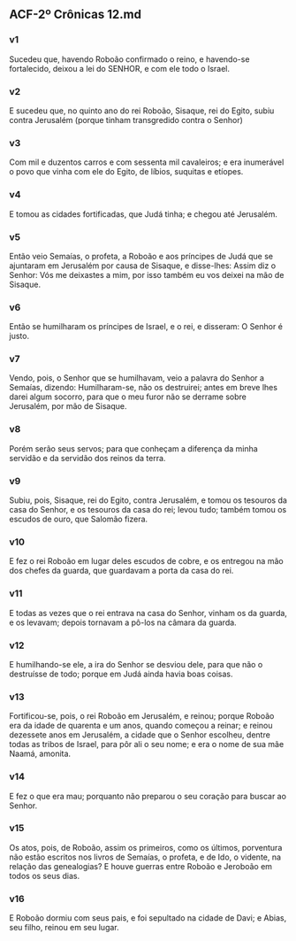 ## ACF-2º Crônicas 12.md
### v1
 Sucedeu que, havendo Roboão confirmado o reino, e havendo-se fortalecido, deixou a lei do SENHOR, e com ele todo o Israel.
### v2
 E sucedeu que, no quinto ano do rei Roboão, Sisaque, rei do Egito, subiu contra Jerusalém (porque tinham transgredido contra o Senhor)
### v3
 Com mil e duzentos carros e com sessenta mil cavaleiros; e era inumerável o povo que vinha com ele do Egito, de líbios, suquitas e etíopes.
### v4
 E tomou as cidades fortificadas, que Judá tinha; e chegou até Jerusalém.
### v5
 Então veio Semaías, o profeta, a Roboão e aos príncipes de Judá que se ajuntaram em Jerusalém por causa de Sisaque, e disse-lhes: Assim diz o Senhor: Vós me deixastes a mim, por isso também eu vos deixei na mão de Sisaque.
### v6
 Então se humilharam os príncipes de Israel, e o rei, e disseram: O Senhor é justo.
### v7
 Vendo, pois, o Senhor que se humilhavam, veio a palavra do Senhor a Semaías, dizendo: Humilharam-se, não os destruirei; antes em breve lhes darei algum socorro, para que o meu furor não se derrame sobre Jerusalém, por mão de Sisaque.
### v8
 Porém serão seus servos; para que conheçam a diferença da minha servidão e da servidão dos reinos da terra.
### v9
 Subiu, pois, Sisaque, rei do Egito, contra Jerusalém, e tomou os tesouros da casa do Senhor, e os tesouros da casa do rei; levou tudo; também tomou os escudos de ouro, que Salomão fizera.
### v10
 E fez o rei Roboão em lugar deles escudos de cobre, e os entregou na mão dos chefes da guarda, que guardavam a porta da casa do rei.
### v11
 E todas as vezes que o rei entrava na casa do Senhor, vinham os da guarda, e os levavam; depois tornavam a pô-los na câmara da guarda.
### v12
 E humilhando-se ele, a ira do Senhor se desviou dele, para que não o destruísse de todo; porque em Judá ainda havia boas coisas.
### v13
 Fortificou-se, pois, o rei Roboão em Jerusalém, e reinou; porque Roboão era da idade de quarenta e um anos, quando começou a reinar; e reinou dezessete anos em Jerusalém, a cidade que o Senhor escolheu, dentre todas as tribos de Israel, para pôr ali o seu nome; e era o nome de sua mãe Naamá, amonita.
### v14
 E fez o que era mau; porquanto não preparou o seu coração para buscar ao Senhor.
### v15
 Os atos, pois, de Roboão, assim os primeiros, como os últimos, porventura não estão escritos nos livros de Semaías, o profeta, e de Ido, o vidente, na relação das genealogias? E houve guerras entre Roboão e Jeroboão em todos os seus dias.
### v16
 E Roboão dormiu com seus pais, e foi sepultado na cidade de Davi; e Abias, seu filho, reinou em seu lugar.
